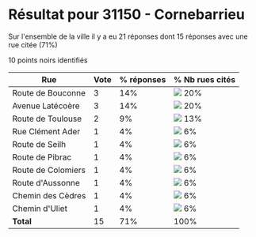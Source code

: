 # Résultat pour 31150 - Cornebarrieu

Sur l'ensemble de la ville il y a eu 21 réponses dont 15 réponses avec une rue citée (71%)

10 points noirs identifiés

| Rue | Vote | % réponses | % Nb rues cités|
|-----|------|------------|----------------|
| Route de Bouconne | 3 | 14% | <img src="../../img/bar_20.gif" />&nbsp;20%|
| Avenue Latécoère | 3 | 14% | <img src="../../img/bar_20.gif" />&nbsp;20%|
| Route de Toulouse | 2 | 9% | <img src="../../img/bar_13.gif" />&nbsp;13%|
| Rue Clément Ader | 1 | 4% | <img src="../../img/bar_6.gif" />&nbsp;6%|
| Route de Seilh | 1 | 4% | <img src="../../img/bar_6.gif" />&nbsp;6%|
| Route de Pibrac | 1 | 4% | <img src="../../img/bar_6.gif" />&nbsp;6%|
| Route de Colomiers | 1 | 4% | <img src="../../img/bar_6.gif" />&nbsp;6%|
| Route d'Aussonne | 1 | 4% | <img src="../../img/bar_6.gif" />&nbsp;6%|
| Chemin des Cèdres | 1 | 4% | <img src="../../img/bar_6.gif" />&nbsp;6%|
| Chemin d'Uliet | 1 | 4% | <img src="../../img/bar_6.gif" />&nbsp;6%|
| **Total** | 15 | 71% | 100%|
